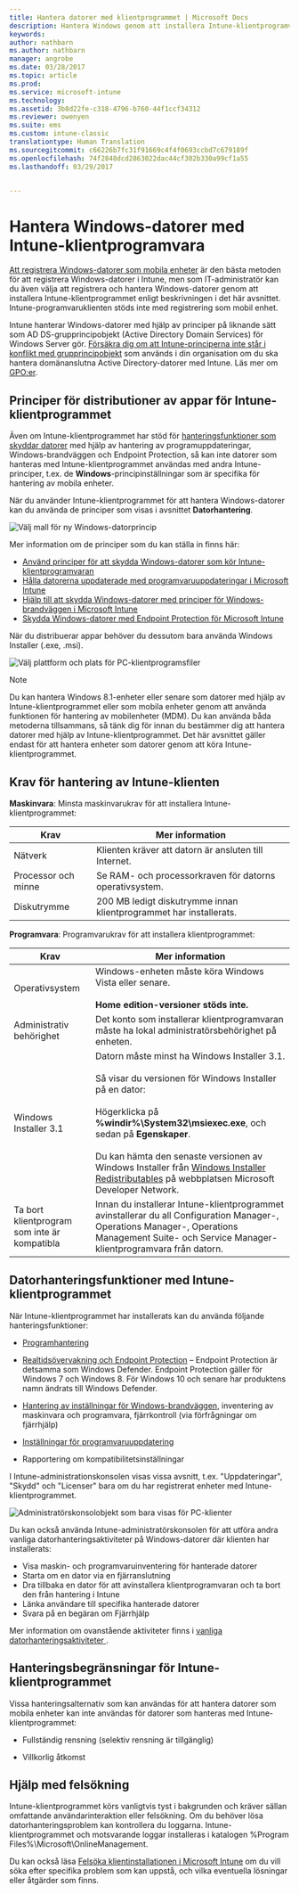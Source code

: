 ```yaml
---
title: Hantera datorer med klientprogrammet | Microsoft Docs
description: Hantera Windows genom att installera Intune-klientprogramvaran.
keywords: 
author: nathbarn
ms.author: nathbarn
manager: angrobe
ms.date: 03/28/2017
ms.topic: article
ms.prod: 
ms.service: microsoft-intune
ms.technology: 
ms.assetid: 3b8d22fe-c318-4796-b760-44f1ccf34312
ms.reviewer: owenyen
ms.suite: ems
ms.custom: intune-classic
translationtype: Human Translation
ms.sourcegitcommit: c66226b7fc31f91669c4f4f0693ccbd7c679189f
ms.openlocfilehash: 74f2848dcd2863022dac44cf302b330a99cf1a55
ms.lasthandoff: 03/29/2017


---
```


# <a name="manage-windows-pcs-with-intune-pc-client-software"></a>Hantera Windows-datorer med Intune-klientprogramvara
[Att registrera Windows-datorer som mobila enheter](set-up-windows-device-management-with-microsoft-intune.md) är den bästa metoden för att registrera Windows-datorer i Intune, men som IT-administratör kan du även välja att registrera och hantera Windows-datorer genom att installera Intune-klientprogrammet enligt beskrivningen i det här avsnittet. Intune-programvaruklienten stöds inte med registrering som mobil enhet.

Intune hanterar Windows-datorer med hjälp av principer på liknande sätt som AD DS-grupprincipobjekt (Active Directory Domain Services) för Windows Server gör. [Försäkra dig om att Intune-principerna inte står i konflikt med grupprincipobjekt](resolve-gpo-and-microsoft-intune-policy-conflicts.md) som används i din organisation om du ska hantera domänanslutna Active Directory-datorer med Intune. Läs mer om [GPO:er](https://technet.microsoft.com/library/hh147307.aspx).

## <a name="policies-and-app-deployments-for-the-intune-software-client"></a>Principer för distributioner av appar för Intune-klientprogrammet

Även om Intune-klientprogrammet har stöd för [hanteringsfunktioner som skyddar datorer](policies-to-protect-windows-pcs-in-microsoft-intune.md) med hjälp av hantering av programuppdateringar, Windows-brandväggen och Endpoint Protection, så kan inte datorer som hanteras med Intune-klientprogrammet användas med andra Intune-principer, t.ex. de **Windows**-principinställningar som är specifika för hantering av mobila enheter.

När du använder Intune-klientprogrammet för att hantera Windows-datorer kan du använda de principer som visas i avsnittet **Datorhantering**.

  ![Välj mall för ny Windows-datorprincip](../media/select-template-for-pc-policy.png)

Mer information om de principer som du kan ställa in finns här:

- [Använd principer för att skydda Windows-datorer som kör Intune-klientprogramvaran](https://docs.microsoft.com/intune/deploy-use/policies-to-protect-windows-pcs-in-microsoft-intune)
- [Hålla datorerna uppdaterade med programvaruuppdateringar i Microsoft Intune](https://docs.microsoft.com/intune/deploy-use/keep-windows-pcs-up-to-date-with-software-updates-in-microsoft-intune)
- [Hjälp till att skydda Windows-datorer med principer för Windows-brandväggen i Microsoft Intune](https://docs.microsoft.com/intune/deploy-use/help-protect-windows-pcs-using-windows-firewall-policies-in-microsoft-intune)
- [Skydda Windows-datorer med Endpoint Protection för Microsoft Intune](https://docs.microsoft.com/intune/deploy-use/help-secure-windows-pcs-with-endpoint-protection-for-microsoft-intune)

När du distribuerar appar behöver du dessutom bara använda Windows Installer (.exe, .msi).

  ![Välj plattform och plats för PC-klientprogramsfiler](../media/select-platform-of-software-files-for-pc-agent.png)

> [!NOTE]
> Du kan hantera Windows 8.1-enheter eller senare som datorer med hjälp av Intune-klientprogrammet eller som mobila enheter genom att använda funktionen för hantering av mobilenheter (MDM). Du kan använda båda metoderna tillsammans, så tänk dig för innan du bestämmer dig att hantera datorer med hjälp av Intune-klientprogrammet. Det här avsnittet gäller endast för att hantera enheter som datorer genom att köra Intune-klientprogrammet.

## <a name="requirements-for-intune-pc-client-management"></a>Krav för hantering av Intune-klienten

**Maskinvara**: Minsta maskinvarukrav för att installera Intune-klientprogrammet:

|Krav|Mer information|
|---------------|--------------------|
|Nätverk|Klienten kräver att datorn är ansluten till Internet.|
|Processor och minne|Se RAM- och processorkraven för datorns operativsystem.|
|Diskutrymme|200 MB ledigt diskutrymme innan klientprogrammet har installerats.|

**Programvara**: Programvarukrav för att installera klientprogrammet:

|Krav|Mer information|
|---------------|--------------------|
|Operativsystem | Windows-enheten måste köra Windows Vista eller senare. </br></br>**Home edition-versioner stöds inte.**|
|Administrativ behörighet|Det konto som installerar klientprogramvaran måste ha lokal administratörsbehörighet på enheten.|
|Windows Installer 3.1|Datorn måste minst ha Windows Installer 3.1.<br /><br />Så visar du versionen för Windows Installer på en dator:<br /><br />  Högerklicka på **%windir%\System32\msiexec.exe**, och sedan på **Egenskaper**.<br /><br />Du kan hämta den senaste versionen av Windows Installer från [Windows Installer Redistributables](http://go.microsoft.com/fwlink/?LinkID=234258) på webbplatsen Microsoft Developer Network.|
|Ta bort klientprogram som inte är kompatibla|Innan du installerar Intune-klientprogrammet avinstallerar du all Configuration Manager-, Operations Manager-, Operations Management Suite- och Service Manager-klientprogramvara från datorn.|

## <a name="computer-management-capabilities-with-the-intune-client-software"></a>Datorhanteringsfunktioner med Intune-klientprogrammet

När Intune-klientprogrammet har installerats kan du använda följande hanteringsfunktioner:

- [Programhantering](deploy-apps-in-microsoft-intune.md)

- [Realtidsövervakning och Endpoint Protection](help-secure-windows-pcs-with-endpoint-protection-for-microsoft-intune.md) – Endpoint Protection är detsamma som Windows Defender. Endpoint Protection gäller för Windows 7 och Windows 8. För Windows 10 och senare har produktens namn ändrats till Windows Defender.

- [Hantering av inställningar för Windows-brandväggen](help-protect-windows-pcs-using-windows-firewall-policies-in-microsoft-intune.md), inventering av maskinvara och programvara, fjärrkontroll (via förfrågningar om fjärrhjälp)

- [Inställningar för programvaruuppdatering](keep-windows-pcs-up-to-date-with-software-updates-in-microsoft-intune.md)

- Rapportering om kompatibilitetsinställningar

I Intune-administrationskonsolen visas vissa avsnitt, t.ex. "Uppdateringar", "Skydd" och "Licenser" bara om du har registrerat enheter med Intune-klientprogrammet.

  ![Administratörskonsolobjekt som bara visas för PC-klienter](../media/admin-console-settings-only-for-pc-agent.png)

Du kan också använda Intune-administratörskonsolen för att utföra andra vanliga datorhanteringsaktiviteter på Windows-datorer där klienten har installerats:

-   Visa maskin- och programvaruinventering för hanterade datorer
-   Starta om en dator via en fjärranslutning
-   Dra tillbaka en dator för att avinstallera klientprogramvaran och ta bort den från hantering i Intune
-   Länka användare till specifika hanterade datorer
-   Svara på en begäran om Fjärrhjälp

Mer information om ovanstående aktiviteter finns i [vanliga datorhanteringsaktiviteter ](common-windows-pc-management-tasks-with-the-microsoft-intune-computer-client.md).

## <a name="management-limitations-of-the-intune-client-software"></a>Hanteringsbegränsningar för Intune-klientprogrammet

Vissa hanteringsalternativ som kan användas för att hantera datorer som mobila enheter kan inte användas för datorer som hanteras med Intune-klientprogrammet:

-   Fullständig rensning (selektiv rensning är tillgänglig)

-   Villkorlig åtkomst

## <a name="help-with-troubleshooting"></a>Hjälp med felsökning

Intune-klientprogrammet körs vanligtvis tyst i bakgrunden och kräver sällan omfattande användarinteraktion eller felsökning. Om du behöver lösa datorhanteringsproblem kan kontrollera du loggarna. Intune-klientprogrammet och motsvarande loggar installeras i katalogen %Program Files%\Microsoft\OnlineManagement.

Du kan också läsa [Felsöka klientinstallationen i Microsoft Intune](/intune/troubleshoot/troubleshoot-client-setup-in-microsoft-intune) om du vill söka efter specifika problem som kan uppstå, och vilka eventuella lösningar eller åtgärder som finns.

